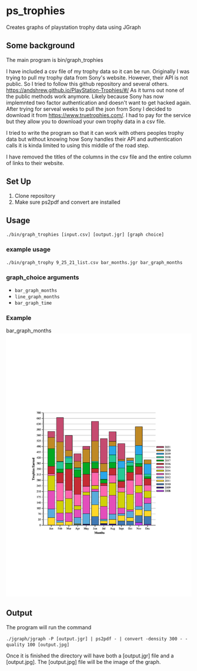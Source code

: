 # ps_trophies
Creates graphs of playstation trophy data using JGraph


## Some background
The main program is bin/graph_trophies

I have included a csv file of my trophy data so it can be run. Originally I was trying to pull my trophy data from Sony's website. However, their API is not public.
So I tried to follow this github repository and several others. https://andshrew.github.io/PlayStation-Trophies/#/
As it turns out none of the public methods work anymore. Likely because Sony has now implemnted two factor authentication and doesn't want to get hacked again. After trying for serveal weeks to pull the json from Sony I decided to download it from https://www.truetrophies.com/. I had to pay for the service but they allow you to download your own trophy data in a csv file. 

I tried to write the program so that it can work with others peoples trophy data but without knowing how Sony handles their API and authentication calls it is kinda limited to using this middle of the road step. 

I have removed the titles of the columns in the csv file and the entire column of links to their website. 

## Set Up
1. Clone repository
2. Make sure ps2pdf and convert are installed

## Usage

```
./bin/graph_trophies [input.csv] [output.jgr] [graph choice]
```

### example usage
```
./bin/graph_trophy 9_25_21_list.csv bar_months.jgr bar_graph_months
```

### graph_choice arguments
* `bar_graph_months`
* `line_graph_months`
* `bar_graph_time`

### Example
bar_graph_months
![Screenshot](bar_months.jpg)

## Output
The program will run the command
```
./jgraph/jgraph -P [output.jgr] | ps2pdf - | convert -density 300 - -quality 100 [output.jpg]
```
Once it is finished the directory will have both a [output.jgr] file and a [output.jpg]. 
The [output.jpg] file will be the image of the graph. 
